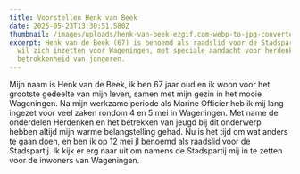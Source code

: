 ```yaml
---
title: Voorstellen Henk van Beek
date: 2025-05-23T13:30:51.580Z
thumbnail: /images/uploads/henk-van-beek-ezgif.com-webp-to-jpg-converter.jpg
excerpt: Henk van de Beek (67) is benoemd als raadslid voor de Stadspartij en
  wil zich inzetten voor Wageningen, met speciale aandacht voor herdenken en
  betrokkenheid van jongeren.
---
```

<!--StartFragment-->

Mijn naam is Henk van de Beek, ik ben 67 jaar oud en ik woon voor het grootste gedeelte van mijn leven, samen met mijn gezin in het mooie Wageningen. Na mijn werkzame periode als Marine Officier heb ik mij lang ingezet voor veel zaken rondom 4 en 5 mei in Wageningen. Met name de onderdelen Herdenken en het betrekken van jeugd bij dit onderwerp hebben altijd mijn warme belangstelling gehad. Nu is het tijd om wat anders te gaan doen, en ben ik op 12 mei jl benoemd als raadslid voor de Stadspartij. Ik kijk er erg naar uit om namens de Stadspartij mij in te zetten voor de inwoners van Wageningen.

<!--EndFragment-->